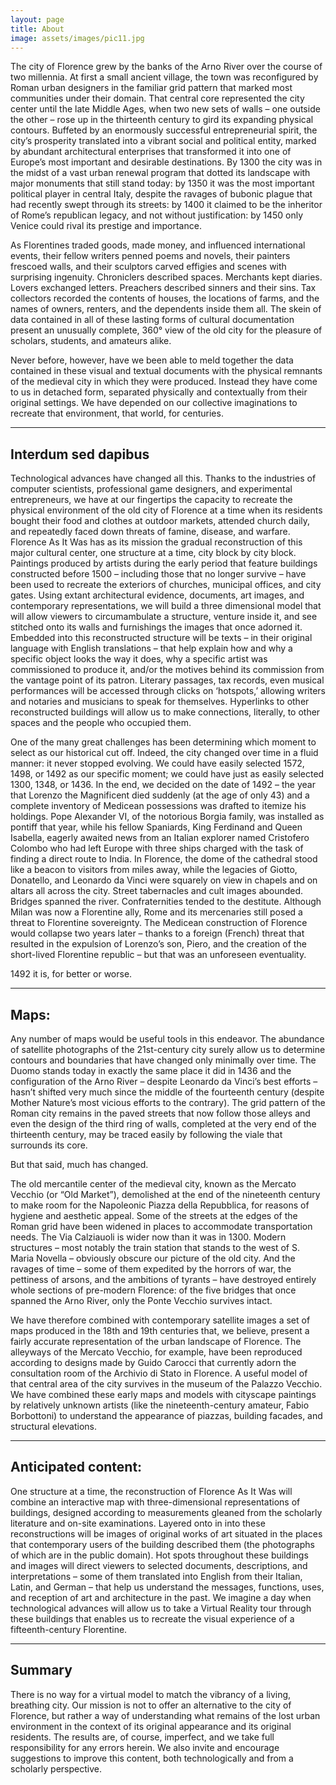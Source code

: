 ```yaml
---
layout: page
title: About
image: assets/images/pic11.jpg
---
```


<p>The city of Florence grew by the banks of the Arno River over the course of two millennia. At first a small ancient village, the town was reconfigured by Roman urban designers in the familiar grid pattern that marked most communities under their domain. That central core represented the city center until the late Middle Ages, when two new sets of walls – one outside the other – rose up in the thirteenth century to gird its expanding physical contours. Buffeted by an enormously successful entrepreneurial spirit, the city’s prosperity translated into a vibrant social and political entity, marked by abundant architectural enterprises that transformed it into one of Europe’s most important and desirable destinations. By 1300 the city was in the midst of a vast urban renewal program that dotted its landscape with major monuments that still stand today: by 1350 it was the most important political player in central Italy, despite the ravages of bubonic plague that had recently swept through its streets: by 1400 it claimed to be the inheritor of Rome’s republican legacy, and not without justification: by 1450 only Venice could rival its prestige and importance.</p>
<p>As Florentines traded goods, made money, and influenced international events, their fellow writers penned poems and novels, their painters frescoed walls, and their sculptors carved effigies and scenes with surprising ingenuity. Chroniclers described spaces. Merchants kept diaries. Lovers exchanged letters. Preachers described sinners and their sins. Tax collectors recorded the contents of houses, the locations of farms, and the names of owners, renters, and the dependents inside them all. The skein of data contained in all of these lasting forms of cultural documentation present an unusually complete, 360° view of the old city for the pleasure of scholars, students, and amateurs alike.</p>
<p>Never before, however, have we been able to meld together the data contained in these visual and textual documents with the physical remnants of the medieval city in which they were produced. Instead they have come to us in detached form, separated physically and contextually from their original settings. We have depended on our collective imaginations to recreate that environment, that world, for centuries.</p>

<hr class="major" />

<h2>Interdum sed dapibus</h2>
<p>Technological advances have changed all this. Thanks to the industries of computer scientists, professional game designers, and experimental entrepreneurs, we have at our fingertips the capacity to recreate the physical environment of the old city of Florence at a time when its residents bought their food and clothes at outdoor markets, attended church daily, and repeatedly faced down threats of famine, disease, and warfare. Florence As It Was has as its mission the gradual reconstruction of this major cultural center, one structure at a time, city block by city block. Paintings produced by artists during the early period that feature buildings constructed before 1500 – including those that no longer survive – have been used to recreate the exteriors of churches, municipal offices, and city gates. Using extant architectural evidence, documents, art images, and contemporary representations, we will build a three dimensional model that will allow viewers to circumambulate a structure, venture inside it, and see stitched onto its walls and furnishings the images that once adorned it. Embedded into this reconstructed structure will be texts – in their original language with English translations – that help explain how and why a specific object looks the way it does, why a specific artist was commissioned to produce it, and/or the motives behind its commission from the vantage point of its patron. Literary passages, tax records, even musical performances will be accessed through clicks on ‘hotspots,’ allowing writers and notaries and musicians to speak for themselves. Hyperlinks to other reconstructed buildings will allow us to make connections, literally, to other spaces and the people who occupied them.</p>
<p>One of the many great challenges has been determining which moment to select as our historical cut off. Indeed, the city changed over time in a fluid manner: it never stopped evolving. We could have easily selected 1572, 1498, or 1492 as our specific moment; we could have just as easily selected 1300, 1348, or 1436. In the end, we decided on the date of 1492 – the year that Lorenzo the Magnificent died suddenly (at the age of only 43) and a complete inventory of Medicean possessions was drafted to itemize his holdings. Pope Alexander VI, of the notorious Borgia family, was installed as pontiff that year, while his fellow Spaniards, King Ferdinand and Queen Isabella, eagerly awaited news from an Italian explorer named Cristofero Colombo who had left Europe with three ships charged with the task of finding a direct route to India. In Florence, the dome of the cathedral stood like a beacon to visitors from miles away, while the legacies of Giotto, Donatello, and Leonardo da Vinci were squarely on view in chapels and on altars all across the city. Street tabernacles and cult images abounded. Bridges spanned the river. Confraternities tended to the destitute. Although Milan was now a Florentine ally, Rome and its mercenaries still posed a threat to Florentine sovereignty. The Medicean construction of Florence would collapse two years later – thanks to a foreign (French) threat that resulted in the expulsion of Lorenzo’s son, Piero, and the creation of the short-lived Florentine republic – but that was an unforeseen eventuality.

1492 it is, for better or worse.
</p>

<hr class="major" />

<h2>Maps:</h2>
<p>Any number of maps would be useful tools in this endeavor. The abundance of satellite photographs of the 21st-century city surely allow us to determine contours and boundaries that have changed only minimally over time. The Duomo stands today in exactly the same place it did in 1436 and the configuration of the Arno River – despite Leonardo da Vinci’s best efforts – hasn’t shifted very much since the middle of the fourteenth century (despite Mother Nature’s most vicious efforts to the contrary). The grid pattern of the Roman city remains in the paved streets that now follow those alleys and even the design of the third ring of walls, completed at the very end of the thirteenth century, may be traced easily by following the viale that surrounds its core.</p>
<p>But that said, much has changed.</p>
<p>The old mercantile center of the medieval city, known as the Mercato Vecchio (or “Old Market”), demolished at the end of the nineteenth century to make room for the Napoleonic Piazza della Repubblica, for reasons of hygiene and aesthetic appeal. Some of the streets at the edges of the Roman grid have been widened in places to accommodate transportation needs. The Via Calziauoli is wider now than it was in 1300. Modern structures – most notably the train station that stands to the west of S. Maria Novella – obviously obscure our picture of the old city. And the ravages of time – some of them expedited by the horrors of war, the pettiness of arsons, and the ambitions of tyrants – have destroyed entirely whole sections of pre-modern Florence: of the five bridges that once spanned the Arno River, only the Ponte Vecchio survives intact.</p>
<p>We have therefore combined with contemporary satellite images a set of maps produced in the 18th and 19th centuries that, we believe, present a fairly accurate representation of the urban landscape of Florence. The alleyways of the Mercato Vecchio, for example, have been reproduced according to designs made by Guido Carocci that currently adorn the consultation room of the Archivio di Stato in Florence. A useful model of that central area of the city survives in the museum of the Palazzo Vecchio. We have combined these early maps and models with cityscape paintings by relatively unknown artists (like the nineteenth-century amateur, Fabio Borbottoni) to understand the appearance of piazzas, building facades, and structural elevations. </p>

<hr class="major" />

<h2>Anticipated content:</h2>
<p>One structure at a time, the reconstruction of Florence As It Was will combine an interactive map with three-dimensional representations of buildings, designed according to measurements gleaned from the scholarly literature and on-site examinations. Layered onto in into these reconstructions will be images of original works of art situated in the places that contemporary users of the building described them (the photographs of which are in the public domain). Hot spots throughout these buildings and images will direct viewers to selected documents, descriptions, and interpretations – some of them translated into English from their Italian, Latin, and German – that help us understand the messages, functions, uses, and reception of art and architecture in the past. We imagine a day when technological advances will allow us to take a Virtual Reality tour through these buildings that enables us to recreate the visual experience of a fifteenth-century Florentine. </p>

<hr class="major">

<h2>Summary</h2>
<p>There is no way for a virtual model to match the vibrancy of a living, breathing city. Our mission is not to offer an alternative to the city of Florence, but rather a way of understanding what remains of the lost urban environment in the context of its original appearance and its original residents. The results are, of course, imperfect, and we take full responsibility for any errors herein. We also invite and encourage suggestions to improve this content, both technologically and from a scholarly perspective.</p>
